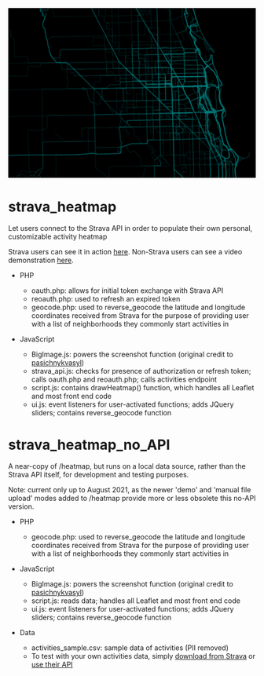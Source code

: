 <img src="heatmap/img/activity_heatmap.png">

# strava_heatmap
Let users connect to the Strava API in order to populate their own personal, customizable activity heatmap

Strava users can see it in action <a href="https://cultureplot.com/strava-heatmap" target="_blank">here</a>.
Non-Strava users can see a video demonstration <a href="https://www.reddit.com/r/Strava/comments/m5862y/my_own_take_on_the_strava_heatmap/" target="_blank">here</a>. 

- PHP
  - oauth.php: allows for initial token exchange with Strava API
  - reoauth.php: used to refresh an expired token 
  - geocode.php: used to reverse_geocode the latitude and longitude coordinates received from Strava for the purpose of providing user with a list of neighborhoods they commonly start activities in

- JavaScript
  - BigImage.js: powers the screenshot function (original credit to <a href="https://github.com/pasichnykvasyl/Leaflet.BigImage">pasichnykvasyl</a>)
  - strava_api.js: checks for presence of authorization or refresh token; calls oauth.php and reoauth.php; calls activities endpoint
  - script.js: contains drawHeatmap() function, which handles all Leaflet and most front end code
  - ui.js: event listeners for user-activated functions; adds JQuery sliders; contains reverse_geocode function

# strava_heatmap_no_API
A near-copy of /heatmap, but runs on a local data source, rather than the Strava API itself, for development and testing purposes.

Note: current only up to August 2021, as the newer 'demo' and 'manual file upload' modes added to /heatmap provide more or less obsolete this no-API version.  

- PHP
  - geocode.php: used to reverse_geocode the latitude and longitude coordinates received from Strava for the purpose of providing user with a list of neighborhoods they commonly start activities in

- JavaScript
  - BigImage.js: powers the screenshot function (original credit to <a href="https://github.com/pasichnykvasyl/Leaflet.BigImage">pasichnykvasyl</a>)
  - script.js: reads data; handles all Leaflet and most front end code
  - ui.js: event listeners for user-activated functions; adds JQuery sliders; contains reverse_geocode function

- Data
  - activities_sample.csv: sample data of activities (PII removed)
  - To test with your own activities data, simply <a href="https://www.strava.com/athlete/delete_your_account" target="_blank">download from Strava</a> or <a href="https://towardsdatascience.com/using-the-strava-api-and-pandas-to-explore-your-activity-data-d94901d9bfde" target="_blank">use their API</a>
